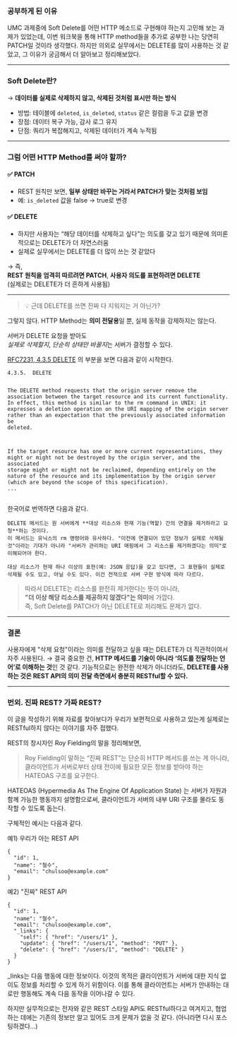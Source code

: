 <h3 id="공부하게-된-이유"><strong>공부하게 된 이유</strong></h3>
<p>UMC 과제중에 Soft Delete를 어떤 HTTP 메소드로 구현해야 하는지 고민해 보는 과제가 있었는데, 이번 워크북을 통해 HTTP method들을 추가로 공부한 나는 당연히 PATCH일 것이라 생각했다. 하지만 의외로 실무에서는 DELETE를 많이 사용하는 것 같았고, 그 이유가 궁금해서 더 알아보고 정리해보았다.</p>
<hr />
<h3 id="soft-delete란"><strong>Soft Delete란?</strong></h3>
<p>→ <strong>데이터를 실제로 삭제하지 않고, 삭제된 것처럼 표시만 하는 방식</strong></p>
<ul>
<li>방법: 테이블에 <code>deleted</code>, <code>is_deleted</code>, <code>status</code> 같은 컬럼을 두고 값을 변경</li>
<li>장점: 데이터 복구 가능, 감사 로그 유지</li>
<li>단점: 쿼리가 복잡해지고, 삭제된 데이터가 계속 누적됨</li>
</ul>
<hr />
<h3 id="그럼-어떤-http-method를-써야-할까"><strong>그럼 어떤 HTTP Method를 써야 할까?</strong></h3>
<h4 id="✅-patch">✅ PATCH</h4>
<ul>
<li>REST 원칙만 보면, <strong>일부 상태만 바꾸는 거라서 PATCH가 맞는 것처럼 보임</strong></li>
<li>예: <code>is_deleted</code> 값을 false → true로 변경</li>
</ul>
<h4 id="✅-delete">✅ DELETE</h4>
<ul>
<li>하지만 사용자는 “해당 데이터를 삭제하고 싶다”는 의도를 갖고 있기 때문에 의미론적으로는 DELETE가 더 자연스러움</li>
<li>실제로 실무에서는 DELETE를 더 많이 쓰는 것 같았다</li>
</ul>
<p>→ 즉,<br /><strong>REST 원칙을 엄격히 따르려면 PATCH</strong>,  
<strong>사용자 의도를 표현하려면 DELETE</strong><br />(실제로는 DELETE가 더 흔하게 사용됨)</p>
<hr />
<blockquote>
<p>💡 근데 DELETE를 쓰면 진짜 다 지워지는 거 아닌가?</p>
</blockquote>
<p>그렇지 않다. HTTP Method는 <strong>의미 전달용</strong>일 뿐, 실제 동작을 강제하지는 않는다.</p>
<p>서버가 DELETE 요청을 받아도<br /><em>실제로 삭제할지</em>,  
<em>단순히 상태만 바꿀지</em>는 서버가 결정할 수 있다.</p>
<p><a href="https://datatracker.ietf.org/doc/html/rfc7231#section-4.3.5">RFC7231, 4.3.5 DELETE</a> 의 부분을 보면 다음과 같이 시작한다.</p>
<pre><code>4.3.5.  DELETE

   The DELETE method requests that the origin server remove the
   association between the target resource and its current
   functionality.  In effect, this method is similar to the rm command
   in UNIX: it expresses a deletion operation on the URI mapping of the
   origin server rather than an expectation that the previously
   associated information be deleted.

   If the target resource has one or more current representations, they
   might or might not be destroyed by the origin server, and the
   associated storage might or might not be reclaimed, depending
   entirely on the nature of the resource and its implementation by the
   origin server (which are beyond the scope of this specification).
   ...</code></pre><p>한국어로 번역하면 다음과 같다.</p>
<pre><code>DELETE 메서드는 원 서버에게 **대상 리소스와 현재 기능(역할) 간의 연결을 제거하라고 요청**하는 것이다.
이 메서드는 유닉스의 rm 명령어와 유사하다. &quot;이전에 연결되어 있던 정보가 실제로 삭제될 것&quot;이라는 기대가 아니라 &quot;서버가 관리하는 URI 매핑에서 그 리소스를 제거하겠다는 의미&quot;로 이해되어야 한다.

대상 리소스가 현재 하나 이상의 표현(예: JSON 응답)을 갖고 있다면, 그 표현들이 실제로 삭제될 수도 있고, 아닐 수도 있다. 이건 전적으로 서버 구현 방식에 따라 다르다.</code></pre><blockquote>
<p>따라서 DELETE는 리소스를 완전히 제거한다는 뜻이 아니라,<br /><strong>&quot;더 이상 해당 리소스를 제공하지 않겠다&quot;는 의미</strong>에 가깝다.<br />즉, Soft Delete를 PATCH가 아닌 DELETE로 처리해도 문제가 없다.</p>
</blockquote>
<hr />
<h3 id="결론">결론</h3>
<p>사용자에게 &quot;삭제 요청&quot;이라는 의미를 전달하고 싶을 때는 DELETE가 더 직관적이여서 자주 사용된다.
→ 결국 중요한 건, <strong>HTTP 메서드를 기술이 아니라 ‘의도를 전달하는 언어’로 이해하는 것</strong>인 것 같다. 기능적으로는 완전한 삭제가 아니더라도, <strong>DELETE를 사용하는 것은 REST API의 의미 전달 측면에서 충분히 RESTful할 수 있다.</strong></p>
<hr />
<h3 id="번외-진짜-rest-가짜-rest">번외. 진짜 REST? 가짜 REST?</h3>
<p>이 글을 작성하기 위해 자료를 찾아보다가 우리가 보편적으로 사용하고 있는게 실제로는 RESTful하지 않다는 이야기를 자주 접했다.</p>
<p>REST의 창시자인 Roy Fielding의 말을 정리해보면,</p>
<blockquote>
<p>Roy Fielding이 말하는 “진짜 REST”는 단순히 HTTP 메서드를 쓰는 게 아니라,
클라이언트가 서버로부터 상태 전이에 필요한 모든 정보를 받아야 하는 HATEOAS 구조를 요구한다.</p>
</blockquote>
<p>HATEOAS (Hypermedia As The Engine Of Application State) 는 서버가 자원과 함께 가능한 행동까지 설명함으로써,
클라이언트가 서버의 내부 URI 구조를 몰라도 동작할 수 있도록 돕는다.</p>
<p>구체적인 예시는 다음과 같다.</p>
<p>예1) 우리가 아는 REST API</p>
<pre><code class="language-json">{
  &quot;id&quot;: 1,
  &quot;name&quot;: &quot;철수&quot;,
  &quot;email&quot;: &quot;chulsoo@example.com&quot;
}</code></pre>
<p>예2) &quot;진짜&quot; REST API</p>
<pre><code class="language-json">{
  &quot;id&quot;: 1,
  &quot;name&quot;: &quot;철수&quot;,
  &quot;email&quot;: &quot;chulsoo@example.com&quot;,
  &quot;_links&quot;: {
    &quot;self&quot;: { &quot;href&quot;: &quot;/users/1&quot; },
    &quot;update&quot;: { &quot;href&quot;: &quot;/users/1&quot;, &quot;method&quot;: &quot;PUT&quot; },
    &quot;delete&quot;: { &quot;href&quot;: &quot;/users/1&quot;, &quot;method&quot;: &quot;DELETE&quot; }
  }
}
</code></pre>
<p>_links는 다음 행동에 대한 정보이다. 이것의 목적은 클라이언트가 서버에 대한 지식 없이도 정보를 처리할 수 있게 하기 위함이다. 이를 통해 클라이언트는 서버가 안내하는 대로만 행동해도 계속 다음 동작을 이어나갈 수 있다.</p>
<p>하지만 실무적으로는 전자와 같은 REST 스타일 API도 RESTful하다고 여겨지고, 협업하는 데에는 기존의 정보만 알고 있어도 크게 문제가 없을 것 같다. (아니라면 다시 포스팅하겠다...)</p>
